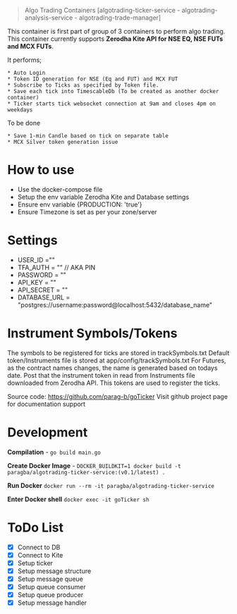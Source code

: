 > Algo Trading Containers [algotrading-ticker-service - algotrading-analysis-service - algotrading-trade-manager]

This container is first part of group of 3 containers to perform algo trading. This container currently supports **Zerodha Kite API for NSE EQ, NSE FUTs and MCX FUTs**.

It performs;

    * Auto Login
    * Token ID generation for NSE (Eq and FUT) and MCX FUT
    * Subscribe to Ticks as specified by Token file.
    * Save each tick into TimescableDb (To be created as another docker container)
    * Ticker starts tick websocket connection at 9am and closes 4pm on weekdays

To be done

    * Save 1-min Candle based on tick on separate table
    * MCX Silver token generation issue

# How to use
- Use the docker-compose file
- Setup the env variable Zerodha Kite and Database settings
- Ensure env variable {PRODUCTION: 'true'}
- Ensure Timezone is set as per your zone/server

# Settings
- USER_ID =""
- TFA_AUTH = "" // AKA PIN
- PASSWORD = ""
- API_KEY = ""
- API_SECRET = ""
- DATABASE_URL = "postgres://username:password@localhost:5432/database_name"

# Instrument Symbols/Tokens
The symbols to be registered for ticks are stored in trackSymbols.txt
Default token/Instruments file is stored at app/config/trackSymbols.txt
For Futures, as the contract names changes, the name is generated based on todays date.
Post that the instrument token in read from Instruments file downloaded from Zerodha API.
This tokens are used to register the ticks.

Source code: https://github.com/parag-b/goTicker
Visit github project page for documentation support


# Development
**Compilation** - `go build main.go`

**Create Docker Image** - `DOCKER_BUILDKIT=1 docker build -t paragba/algotrading-ticker-service:(v0.1/latest) .`

**Run Docker** `docker run --rm -it paragba/algotrading-ticker-service`

**Enter Docker shell** `docker exec -it goTicker sh`

# ToDo List
- [x] Connect to DB
- [x] Connect to Kite
- [x] Setup ticker
- [x] Setup message structure
- [x] Setup message queue
- [x] Setup queue consumer
- [x] Setup queue producer
- [x] Setup message handler
